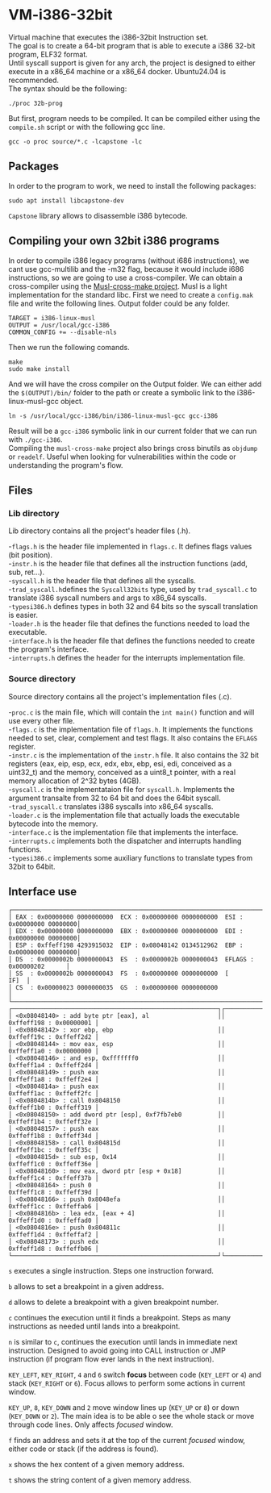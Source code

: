 # VM-i386-32bit
Virtual machine that executes the i386-32bit Instruction set. \
The goal is to create a 64-bit program that is able to execute a i386 32-bit program, ELF32 format. \
Until syscall support is given for any arch, the project is designed to either execute in a x86_64 machine or a x86_64 docker. Ubuntu24.04 is recommended. \
The syntax should be the following: 
```
./proc 32b-prog
```

But first, program needs to be compiled. It can be compiled either using the `compile.sh` script or with the following gcc line.
```
gcc -o proc source/*.c -lcapstone -lc
```

## Packages
In order to the program to work, we need to install the following packages: 
```
sudo apt install libcapstone-dev
```
`Capstone` library allows to disassemble i386 bytecode. 

## Compiling your own 32bit i386 programs
In order to compile i386 legacy programs (without i686 instructions), we cant use gcc-multilib and the -m32 flag, because it would include i686 instructions, so we are going to use a cross-compiler.
We can obtain a cross-compiler using the [Musl-cross-make project](https://github.com/richfelker/musl-cross-make). Musl is a light implementation for the standard libc.
First we need to create a `config.mak` file and write the following lines. Output folder could be any folder.
```
TARGET = i386-linux-musl
OUTPUT = /usr/local/gcc-i386
COMMON_CONFIG += --disable-nls
```
Then we run the following comands.
```
make
sudo make install
```
And we will have the cross compiler on the Output folder. We can either add the `$(OUTPUT)/bin/` folder to the path or create a symbolic link to the i386-linux-musl-gcc object.
```
ln -s /usr/local/gcc-i386/bin/i386-linux-musl-gcc gcc-i386
```
Result will be a `gcc-i386` symbolic link in our current folder that we can run with `./gcc-i386`. \
Compiling the `musl-cross-make` project also brings cross binutils as `objdump` or `readelf`. Useful when looking for vulnerabilities within the code or understanding the program's flow.


## Files

### Lib directory
Lib directory contains all the project's header files (.h).

-`flags.h` is the header file implemented in `flags.c`. It defines flags values (bit position). \
-`instr.h` is the header file that defines all the instruction functions (add, sub, ret...). \
-`syscall.h` is the header file that defines all the syscalls. \
-`trad_syscall.h`defines the `Syscall32bits` type, used by `trad_syscall.c` to translate i386 syscall numbers and args to x86_64 syscalls. \
-`typesi386.h` defines types in both 32 and 64 bits so the syscall translation is easier. \
-`loader.h` is the header file that defines the functions needed to load the executable. \
-`interface.h` is the header file that defines the functions needed to create the program's interface. \
-`interrupts.h` defines the header for the interrupts implementation file. 

### Source directory
Source directory contains all the project's implementation files (.c).

-`proc.c` is the main file, which will contain the `int main()` function and will use every other file. \
-`flags.c` is the implementation file of `flags.h`. It implements the functions needed to set, clear, complement and test flags. It also contains the `EFLAGS` register. \
-`instr.c` is the implementation of the `instr.h` file. It also contains the 32 bit registers (eax, eip, esp, ecx, edx, ebx, ebp, esi, edi, conceived as a uint32_t) and the memory, conceived as a uint8_t pointer, with a real memory allocation of 2^32 bytes (4GB). \
-`syscall.c` is the implementataion file for `syscall.h`. Implements the argument transalte from 32 to 64 bit and does the 64bit syscall. \
-`trad_syscall.c` translates i386 syscalls into x86_64 syscalls. \
-`loader.c` is the implementation file that actually loads the executable bytecode into the memory. \
-`interface.c` is the implementation file that implements the interface. \
-`interrupts.c` implements both the dispatcher and interrupts handling functions. \
-`typesi386.c` implements some auxiliary functions to translate types from 32bit to 64bit.

## Interface use
```
┌────────────────────────────────────────────────────────────────────────────────────┐ 
│ EAX : 0x00000000 0000000000  ECX : 0x00000000 0000000000  ESI : 0x00000000 00000000│ 
│ EDX : 0x00000000 0000000000  EBX : 0x00000000 0000000000  EDI : 0x00000000 00000000│ 
│ ESP : 0xffeff198 4293915032  EIP : 0x08048142 0134512962  EBP : 0x00000000 00000000│ 
│ DS  : 0x0000002b 0000000043  ES  : 0x0000002b 0000000043  EFLAGS : 0x00000202      │ 
│ SS  : 0x0000002b 0000000043  FS  : 0x00000000 0000000000  [                   IF]  │ 
│ CS  : 0x00000023 0000000035  GS  : 0x00000000 0000000000                           │ 
└────────────────────────────────────────────────────────────────────────────────────┘ 
┌─────────────────────────────────────────────────────────┐┌─────────────────────────┐ 
│ <0x08048140> : add byte ptr [eax], al                   ││ 0xffeff198 : 0x00000001 │ 
│ <0x08048142> : xor ebp, ebp                             ││ 0xffeff19c : 0xffeff2d2 │ 
│ <0x08048144> : mov eax, esp                             ││ 0xffeff1a0 : 0x00000000 │ 
│ <0x08048146> : and esp, 0xfffffff0                      ││ 0xffeff1a4 : 0xffeff2d4 │ 
│ <0x08048149> : push eax                                 ││ 0xffeff1a8 : 0xffeff2e4 │ 
│ <0x0804814a> : push eax                                 ││ 0xffeff1ac : 0xffeff2fc │ 
│ <0x0804814b> : call 0x8048150                           ││ 0xffeff1b0 : 0xffeff319 │ 
│ <0x08048150> : add dword ptr [esp], 0xf7fb7eb0          ││ 0xffeff1b4 : 0xffeff32e │ 
│ <0x08048157> : push eax                                 ││ 0xffeff1b8 : 0xffeff34d │ 
│ <0x08048158> : call 0x804815d                           ││ 0xffeff1bc : 0xffeff35c │ 
│ <0x0804815d> : sub esp, 0x14                            ││ 0xffeff1c0 : 0xffeff36e │ 
│ <0x08048160> : mov eax, dword ptr [esp + 0x18]          ││ 0xffeff1c4 : 0xffeff37b │ 
│ <0x08048164> : push 0                                   ││ 0xffeff1c8 : 0xffeff39d │ 
│ <0x08048166> : push 0x8048efa                           ││ 0xffeff1cc : 0xffeffab6 │ 
│ <0x0804816b> : lea edx, [eax + 4]                       ││ 0xffeff1d0 : 0xffeffad0 │ 
│ <0x0804816e> : push 0x804811c                           ││ 0xffeff1d4 : 0xffeffaf2 │ 
│ <0x08048173> : push edx                                 ││ 0xffeff1d8 : 0xffeffb06 │ 
└─────────────────────────────────────────────────────────┘└─────────────────────────┘ 
```

`s` executes a single instruction. Steps one instruction forward. 

`b` allows to set a breakpoint in a given address. 

`d` allows to delete a breakpoint with a given breakpoint number. 

`c` continues the execution until it finds a breakpoint. Steps as many instructions as needed until lands into a breakpoint. 

`n` is similar to `c`, continues the execution until lands in immediate next instruction. Designed to avoid going into CALL instruction or JMP instruction (if program flow ever lands in the next instruction). 

`KEY_LEFT`, `KEY_RIGHT`, `4` and `6` switch **focus** between code (`KEY_LEFT` or `4`) and stack (`KEY_RIGHT` or `6`). Focus allows to perform some actions in current window. 

`KEY_UP`, `8`, `KEY_DOWN` and `2` move window lines up (`KEY_UP` or `8`) or down (`KEY_DOWN` or `2`). The main idea is to be able o see the whole stack or move through code lines. Only affects *focused* window.

`f` finds an address and sets it at the top of the current *focused* window, either code or stack (if the address is found). 

`x` shows the hex content of a given memory address. 

`t` shows the string content of a given memory address. 



